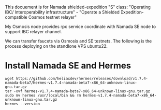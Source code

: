 This docuement is for Namada shielded-expedition "S" class: "Operating IBC/ Interoperability infrastructure" - "Operate a Shielded Expedition-compatible Cosmos testnet relayer"  

My Osmosis node provides rpc service coordinate with Namada SE node to support IBC relayer channel.  

We can transfer faucets via Osmosis and SE testnets. The following is the process deploying on the standlone VPS ubuntu22. 

# Install Namada SE and Hermes

```
wget https://github.com/heliaxdev/hermes/releases/download/v1.7.4-namada-beta7/hermes-v1.7.4-namada-beta7-x86_64-unknown-linux-gnu.tar.gz
tar -xvf hermes-v1.7.4-namada-beta7-x86_64-unknown-linux-gnu.tar.gz
sudo mv hermes /usr/local/bin && rm hermes-v1.7.4-namada-beta7-x86_64-unknown-linux-gnu.tar.gz
hermes --version
```

